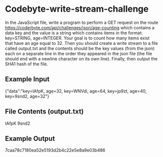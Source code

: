 # Codebyte-write-stream-challenge

In the JavaScript file, write a program to perform a GET request on the route https://coderbyte.com/api/challenges/json/age-counting 
which contains a data key and the value is a string which contains items in the format: key=STRING, age=INTEGER. Your goal is to 
count how many items exist that have an age equal to 32. Then you should create a write stream to a file called output.txt and 
the contents should be the key values (from the json) each on a separate line in the order they appeared in the json file 
(the file should end with a newline character on its own line). Finally, then output the SHA1 hash of the file.

## Example Input
{"data":"key=IAfpK, age=32, key=WNVdi, age=64, key=jp9zt, age=40, key=9snd2, age=32"}

## File Contents (output.txt)
IAfpK
9snd2

## Example Output
7caa78c7180ea52e5193d2b4c22e5e8a9e03b486